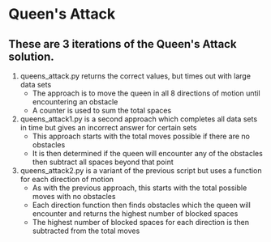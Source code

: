 
# Queen's Attack

## These are 3 iterations of the Queen's Attack solution.

1. queens_attack.py returns the correct values, but times out with large data sets
    - The approach is to move the queen in all 8 directions of motion until encountering an obstacle
    - A counter is used to sum the total spaces
2. queens_attack1.py is a second approach which completes all data sets in time but gives an incorrect answer for certain sets
    - This approach starts with the total moves possible if there are no obstacles
    - It is then determined if the queen will encounter any of the obstacles then subtract all spaces beyond that point
3. queens_attack2.py is a variant of the previous script but uses a function for each direction of motion
    - As with the previous approach, this starts with the total possible moves with no obstacles
    - Each direction function then finds obstacles which the queen will encounter and returns the highest number of blocked spaces
    - The highest number of blocked spaces for each direction is then subtracted from the total moves
